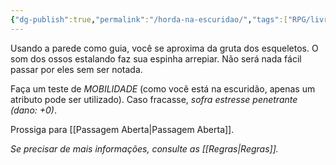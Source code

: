 ```yaml
---
{"dg-publish":true,"permalink":"/horda-na-escuridao/","tags":["RPG/livro-jogo/Aasthar/story-points"],"created":"2024-12-24T16:56:26.851-05:00","updated":"2025-01-26T19:04:17.394-05:00"}
---
```



Usando a parede como guia, você se aproxima da gruta dos esqueletos. O som dos ossos estalando faz sua espinha arrepiar. Não será nada fácil passar por eles sem ser notada.

Faça um teste de *MOBILIDADE* (como você está na escuridão, apenas um atributo pode ser utilizado). Caso fracasse, *sofra estresse penetrante (dano: +0)*.

Prossiga para [[Passagem Aberta\|Passagem Aberta]].

*Se precisar de mais informações, consulte as [[Regras\|Regras]].*
